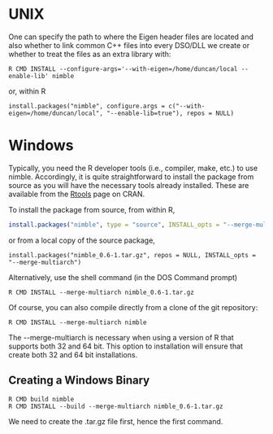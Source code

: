 # UNIX

One can specify the path to where the Eigen header files are located
and also whether to link common C++ files into every DSO/DLL we create
or whether to treat the files as an extra library with:

```
R CMD INSTALL --configure-args='--with-eigen=/home/duncan/local --enable-lib' nimble
```
or, within R
```
install.packages("nimble", configure.args = c("--with-eigen=/home/duncan/local", "--enable-lib=true"), repos = NULL)
```


# Windows

Typically, you need the R developer tools (i.e., compiler, make, etc.) to use nimble.
Accordingly, it is quite straightforward to install the package from source as you will have the necessary tools
already installed. These are available from the [Rtools](https://cran.r-project.org/bin/windows/Rtools/) page on CRAN.

To install the package from source, from within R,
```r
install.packages("nimble", type = "source", INSTALL_opts = "--merge-multiarch")
```
or from a local copy of the source package,
```
install.packages("nimble_0.6-1.tar.gz", repos = NULL, INSTALL_opts = "--merge-multiarch")
```
Alternatively, use the shell command (in the DOS Command prompt)
```
R CMD INSTALL --merge-multiarch nimble_0.6-1.tar.gz
```
Of course, you can also compile directly from a clone of the git repository:
```
R CMD INSTALL --merge-multiarch nimble
```

The --merge-multiarch is necessary when using a version of R that supports both 32 and 64 bit.
This option to installation will ensure that  create both 32 and 64 bit installations.

## Creating a Windows Binary
```
R CMD build nimble
R CMD INSTALL --build --merge-multiarch nimble_0.6-1.tar.gz
```
We need to create the .tar.gz file first, hence the first command.
